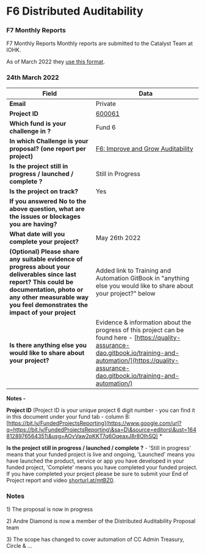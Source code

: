 # F6 Distributed Auditability

### F7 Monthly Reports

F7 Monthly Reports Monthly reports are submitted to the Catalyst Team at IOHK.

As of March 2022 they [use this format](https://docs.google.com/forms/d/e/1FAIpQLSdS6wAzKdSR1mAwCHP0EkVqOVlszvU5E45B0G2-0HmjO6qgbA/viewform).

### 24th March 2022

| Field                                                                                                                                                                                                                    | Data                                                                                                                                                                                                                 |
| ------------------------------------------------------------------------------------------------------------------------------------------------------------------------------------------------------------------------ | -------------------------------------------------------------------------------------------------------------------------------------------------------------------------------------------------------------------- |
| **Email**                                                                                                                                                                                                                | Private                                                                                                                                                                                                              |
| **Project ID**                                                                                                                                                                                                           | [600061](https://docs.google.com/spreadsheets/d/1bfnWFa94Y7Zj0G7dtpo9W1nAYGovJbswipxiHT4UE3g/edit#gid=977996080\&range=B66)                                                                                          |
| **Which fund is your challenge in ?**                                                                                                                                                                                    | Fund 6                                                                                                                                                                                                               |
| **In which Challenge is your proposal? (one report per project)**                                                                                                                                                        | [F6: Improve and Grow Auditability](https://cardano.ideascale.com/c/campaigns/26119/stage/all/ideas/unspecified)                                                                                                     |
| **Is the project still in progress / launched / complete ?**                                                                                                                                                             | Still in Progress                                                                                                                                                                                                    |
| **Is the project on track?**                                                                                                                                                                                             | Yes                                                                                                                                                                                                                  |
| **If you answered No to the above question, what are the issues or blockages you are having?**                                                                                                                           |                                                                                                                                                                                                                      |
| **What date will you complete your project?**                                                                                                                                                                            | May 26th 2022                                                                                                                                                                                                        |
| **(Optional) Please share any suitable evidence of progress about your deliverables since last report? This could be documentation, photo or any other measurable way you feel demonstrates the impact of your project** | Added link to Training and Automation GitBook in "anything else you would like to share about your project?" below                                                                                                   |
| **Is there anything else you would like to share about your project?**                                                                                                                                                   | Evidence & information about the progress of this project can be found here - [https://quality-assurance-dao.gitbook.io/training-and-automation/](https://quality-assurance-dao.gitbook.io/training-and-automation/) |

**Notes -**

**Project ID** (Project ID is your unique project 6 digit number - you can find it in this document under your fund tab - column B: [https://bit.ly/FundedProjectsReporting](https://www.google.com/url?q=https://bit.ly/FundedProjectsReporting\&sa=D\&source=editors\&ust=1648128976564351\&usg=AOvVaw2pKKT7q6OqeaxJ8r8OIhSQ) \*

**Is the project still in progress / launched / complete ?** - 'Still in progress' means that your funded project is live and ongoing, 'Launched' means you have launched the product, service or app you have developed in your funded project, 'Complete' means you have completed your funded project. If you have completed your project please be sure to submit your End of Project report and video [shorturl.at/mtBZ0](https://www.google.com/url?q=http://shorturl.at/mtBZ0\&sa=D\&source=editors\&ust=1648129856836889\&usg=AOvVaw1q0I6GOqSIqY5MnEXoX1Qx).

### Notes

1\) The proposal is now in progress

2\) Andre Diamond is now a member of the Distributed Auditability Proposal team

3\) The scope has changed to cover automation of CC Admin Treasury, Circle & ...
